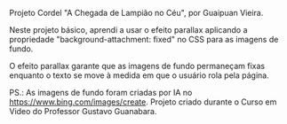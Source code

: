 Projeto Cordel "A Chegada de Lampião no Céu", por Guaipuan Vieira.

Neste projeto básico, aprendi a usar o efeito parallax aplicando a propriedade "background-attachment: fixed" no CSS para as imagens de fundo.

O efeito parallax garante que as imagens de fundo permaneçam fixas enquanto o texto se move à medida em que o usuário rola pela página.

PS.:
As imagens de fundo foram criadas por IA no https://www.bing.com/images/create.
Projeto criado durante o Curso em Video do Professor Gustavo Guanabara.
